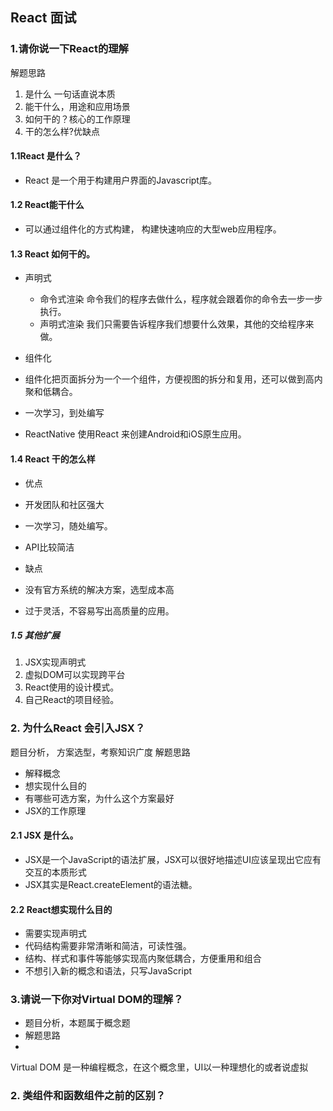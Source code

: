 ## React 面试

### 1.请你说一下React的理解
解题思路
1. 是什么 一句话直说本质
2. 能干什么，用途和应用场景
3. 如何干的？核心的工作原理
4. 干的怎么样?优缺点

#### 1.1React 是什么？
- React 是一个用于构建用户界面的Javascript库。

#### 1.2 React能干什么
- 可以通过组件化的方式构建， 构建快速响应的大型web应用程序。

#### 1.3 React 如何干的。
- 声明式 
    - 命令式渲染 命令我们的程序去做什么，程序就会跟着你的命令去一步一步执行。
    - 声明式渲染 我们只需要告诉程序我们想要什么效果，其他的交给程序来做。
- 组件化 
 - 组件化把页面拆分为一个一个组件，方便视图的拆分和复用，还可以做到高内聚和低耦合。

- 一次学习，到处编写 
- ReactNative 使用React 来创建Android和iOS原生应用。

#### 1.4  React 干的怎么样 
- 优点 
 - 开发团队和社区强大
 - 一次学习，随处编写。
 - API比较简洁

- 缺点
 - 没有官方系统的解决方案，选型成本高
 - 过于灵活，不容易写出高质量的应用。

##### 1.5 其他扩展
1. JSX实现声明式
2. 虚拟DOM可以实现跨平台
3. React使用的设计模式。
4. 自己React的项目经验。


### 2. 为什么React 会引入JSX？ 
题目分析， 方案选型，考察知识广度
解题思路
- 解释概念
- 想实现什么目的
- 有哪些可选方案，为什么这个方案最好
- JSX的工作原理

#### 2.1 JSX 是什么。
- JSX是一个JavaScript的语法扩展，JSX可以很好地描述UI应该呈现出它应有交互的本质形式
- JSX其实是React.createElement的语法糖。 

#### 2.2 React想实现什么目的 
- 需要实现声明式
- 代码结构需要非常清晰和简洁，可读性强。
- 结构、样式和事件等能够实现高内聚低耦合，方便重用和组合
- 不想引入新的概念和语法，只写JavaScript


### 3.请说一下你对Virtual DOM的理解？ 
- 题目分析，本题属于概念题
- 解题思路
- 

Virtual DOM 是一种编程概念，在这个概念里，UI以一种理想化的或者说虚拟



### 2. 类组件和函数组件之前的区别？









